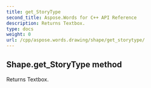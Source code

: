 ```yaml
---
title: get_StoryType
second_title: Aspose.Words for C++ API Reference
description: Returns Textbox. 
type: docs
weight: 0
url: /cpp/aspose.words.drawing/shape/get_storytype/
---
```

## Shape.get_StoryType method


Returns Textbox. 

